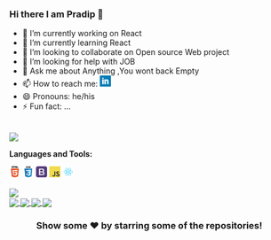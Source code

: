 ###  Hi there I am Pradip 👋


- 🔭 I’m currently working on React
- 🌱 I’m currently learning React
- 👯 I’m looking to collaborate on Open source Web project
- 🤔 I’m looking for help with JOB
- 💬 Ask me about Anything ,You wont back Empty
- 📫 How to reach me: <a href="https://www.linkedin.com/in/pradip-mandal-08509615b/"><img style="width:20px" src="https://github.com/geekypradip/geekypradip/blob/main/58e91afdeb97430e81906504%20(1).png?raw=true" /></a>
- 😄 Pronouns: he/his
- ⚡ Fun fact: ...

<br/>
<img align="center" src="https://github-readme-stats.vercel.app/api?username=Sakline01&&show_icons=true&title_color=bb2acf&icon_color=bb2acf&text_color=151515&bg_color=ffffff"/>

**Languages and Tools:**  

<code><img height="20" src="https://raw.githubusercontent.com/github/explore/80688e429a7d4ef2fca1e82350fe8e3517d3494d/topics/html/html.png"></code>
<code><img height="20" src="https://raw.githubusercontent.com/github/explore/80688e429a7d4ef2fca1e82350fe8e3517d3494d/topics/css/css.png"></code>
<code><img height="20" src="https://raw.githubusercontent.com/github/explore/80688e429a7d4ef2fca1e82350fe8e3517d3494d/topics/bootstrap/bootstrap.png"></code>
<code><img height="20" src="https://raw.githubusercontent.com/github/explore/80688e429a7d4ef2fca1e82350fe8e3517d3494d/topics/javascript/javascript.png"></code>
<code><img height="20" src="https://raw.githubusercontent.com/github/explore/80688e429a7d4ef2fca1e82350fe8e3517d3494d/topics/react/react.png"></code>


<a href="https://github.com/Sakline01">
  <img align="center" src="https://github-readme-stats.vercel.app/api/top-langs/?username=Sakline01&theme=light&hide_langs_below=1" />
</a> <br/>
<a href="https://github.com/nehachatse/sulphur.git">
  <img align="center" src="https://github-readme-stats.vercel.app/api/pin/?username=Sakline01&repo=sulphur&theme=dark" />

</a>
<a href="https://github.com/Sakline01/newsapp.git">
 <img align="center" src="https://github-readme-stats.vercel.app/api/pin/?username=Sakline01&repo=newsapp&theme=light" />
</a>
<a href="https://github.com/Sakline01/foodapp.git">
 <img align="center" src="https://github-readme-stats.vercel.app/api/pin/?username=Sakline01&repo=foodApp&theme=dark" />
</a>
<a href="https://github.com/Sakline01/Stopwatch.git">
 <img align="center" src="https://github-readme-stats.vercel.app/api/pin/?username=Sakline01&repo=Stopwatch&theme=light" />
</a>
<div align="center">

### Show some ❤️ by starring some of the repositories!

</div>
